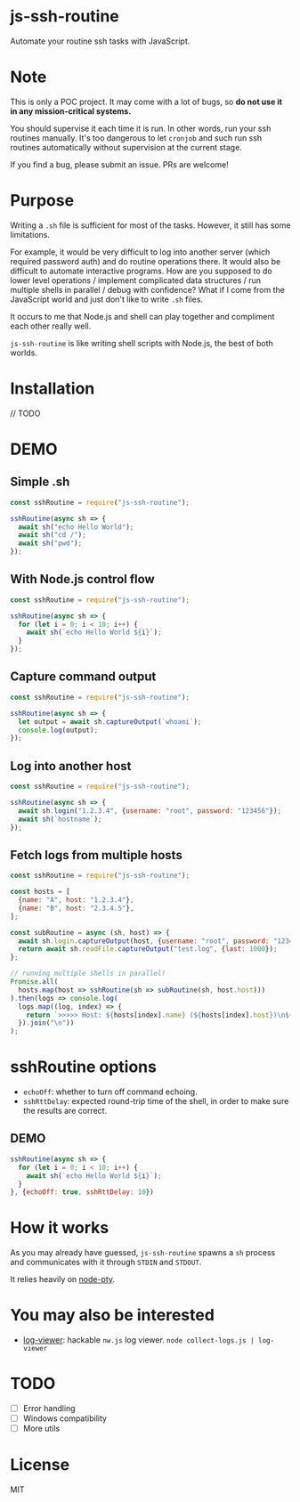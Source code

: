 # js-ssh-routine

Automate your routine ssh tasks with JavaScript.

# Note

This is only a POC project. It may come with a lot of bugs, so **do not use it in any mission-critical systems.**

You should supervise it each time it is run. In other words, run your ssh routines manually. It's too dangerous to let `cronjob` and such run ssh routines automatically without supervision at the current stage.

If you find a bug, please submit an issue. PRs are welcome!

# Purpose

Writing a `.sh` file is sufficient for most of the tasks. 
However, it still has some limitations.

For example, it would be very difficult to log into another server (which required password auth) and do routine operations there.
It would also be difficult to automate interactive programs.
How are you supposed to do lower level operations / implement complicated data structures / run multiple shells in parallel / debug with confidence?
What if I come from the JavaScript world and just don't like to write `.sh` files.

It occurs to me that Node.js and shell can play together and compliment each other really well.

`js-ssh-routine` is like writing shell scripts with Node.js, the best of both worlds.

# Installation

// TODO

# DEMO

## Simple .sh
```javascript
const sshRoutine = require("js-ssh-routine");

sshRoutine(async sh => {
  await sh("echo Hello World");
  await sh("cd /");
  await sh("pwd");
});
```

## With Node.js control flow
```javascript
const sshRoutine = require("js-ssh-routine");

sshRoutine(async sh => {
  for (let i = 0; i < 10; i++) {
    await sh(`echo Hello World ${i}`);
  }
});
```

## Capture command output 
```javascript
const sshRoutine = require("js-ssh-routine");

sshRoutine(async sh => {
  let output = await sh.captureOutput(`whoami`);
  console.log(output);
});
```

## Log into another host
```javascript
const sshRoutine = require("js-ssh-routine");

sshRoutine(async sh => {
  await sh.login("1.2.3.4", {username: "root", password: "123456"});
  await sh(`hostname`);
});
```

## Fetch logs from multiple hosts
```javascript
const sshRoutine = require("js-ssh-routine");

const hosts = [
  {name: "A", host: "1.2.3.4"},
  {name: "B", host: "2.3.4.5"},
];

const subRoutine = async (sh, host) => {
  await sh.login.captureOutput(host, {username: "root", password: "123456", port: 2022});
  return await sh.readFile.captureOutput("test.log", {last: 1000});
};

// running multiple shells in parallel!
Promise.all(
  hosts.map(host => sshRoutine(sh => subRoutine(sh, host.host)))
).then(logs => console.log(
  logs.map((log, index) => {
    return `>>>>> Host: ${hosts[index].name} (${hosts[index].host})\n${log}\n<<<<<\n`;
  }).join("\n"))
);
```

# sshRoutine options

* `echoOff`: whether to turn off command echoing.
* `sshRttDelay`: expected round-trip time of the shell, in order to make sure the results are correct.

## DEMO
```javascript
sshRoutine(async sh => {
  for (let i = 0; i < 10; i++) {
    await sh(`echo Hello World ${i}`);
  }
}, {echoOff: true, sshRttDelay: 10})
```

# How it works

As you may already have guessed, `js-ssh-routine` spawns a `sh` process and communicates with it through `STDIN` and `STDOUT`. 

It relies heavily on [node-pty](https://github.com/Microsoft/node-pty).

# You may also be interested

* [log-viewer](): hackable `nw.js` log viewer. `node collect-logs.js | log-viewer`

# TODO
- [ ] Error handling
- [ ] Windows compatibility
- [ ] More utils

# License

MIT